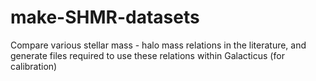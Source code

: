 # make-SHMR-datasets
Compare various stellar mass - halo mass relations in the literature, and generate files required to use these relations within Galacticus (for calibration)
